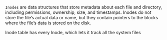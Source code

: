 `Inodes` are data structures that store metadata about each file and directory, including permissions, ownership, size, and timestamps. Inodes do not store the file’s actual data or name, but they contain pointers to the blocks where the file’s data is stored on the disk.

Inode table has every Inode, which lets it track all the system files